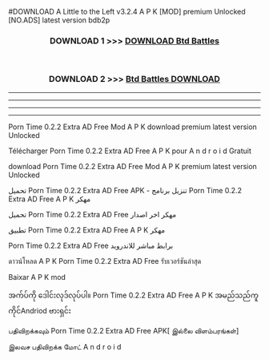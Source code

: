 #DOWNLOAD A Little to the Left v3.2.4 A P K [MOD] premium Unlocked [NO.ADS] latest version bdb2p 



<div align="center">

<h3>DOWNLOAD 1 >>> <a href="https://getmod1.web.app/?judule=Btd Battles">DOWNLOAD Btd Battles</a></h3><br>

<h3>DOWNLOAD 2 >>> <a href="https://getmod1.web.app/?judule=Btd Battles">Btd Battles DOWNLOAD </a></h3>

</div>


----------------------------------------------------------

----------------------------------------------------------

----------------------------------------------------------

----------------------------------------------------------


Porn Time 0.2.2 Extra AD Free  Mod A P K download premium latest version Unlocked

Télécharger  Porn Time 0.2.2 Extra AD Free  A P K pour A n d r o i d Gratuit

download Porn Time 0.2.2 Extra AD Free  Mod A P K premium latest version Unlocked

تحميل Porn Time 0.2.2 Extra AD Free  APK - تنزيل برنامج Porn Time 0.2.2 Extra AD Free  A P K مهكر

تحميل Porn Time 0.2.2 Extra AD Free  مهكر اخر اصدار

تطبيق Porn Time 0.2.2 Extra AD Free  A P K مهكر

Porn Time 0.2.2 Extra AD Free  برابط مباشر للاندرويد

ดาวน์โหลด A P K Porn Time 0.2.2 Extra AD Free  รับเวอร์ชันล่าสุด

Baixar A P K mod

အက်ပ်ကို ဒေါင်းလုဒ်လုပ်ပါ။ Porn Time 0.2.2 Extra AD Free  A P K အမည်သည်ကူကိုင်Andriod ဗားရှင်း

பதிவிறக்கவும் Porn Time 0.2.2 Extra AD Free  APK[ இல்லை விளம்பரங்கள்] 
 
இலவச பதிவிறக்க மோட் A n d r o i d



